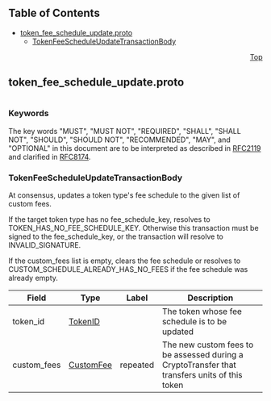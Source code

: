 ## Table of Contents

- [token_fee_schedule_update.proto](#token_fee_schedule_update-proto)
    - [TokenFeeScheduleUpdateTransactionBody](#proto-TokenFeeScheduleUpdateTransactionBody)
  



<a name="token_fee_schedule_update-proto"></a>
<p align="right"><a href="#top">Top</a></p>

## token_fee_schedule_update.proto
#

### Keywords
The key words "MUST", "MUST NOT", "REQUIRED", "SHALL", "SHALL NOT",
"SHOULD", "SHOULD NOT", "RECOMMENDED", "MAY", and "OPTIONAL" in this
document are to be interpreted as described in
[RFC2119](https://www.ietf.org/rfc/rfc2119) and clarified in
[RFC8174](https://www.ietf.org/rfc/rfc8174).


<a name="proto-TokenFeeScheduleUpdateTransactionBody"></a>

### TokenFeeScheduleUpdateTransactionBody
At consensus, updates a token type's fee schedule to the given list of custom fees.

If the target token type has no fee_schedule_key, resolves to TOKEN_HAS_NO_FEE_SCHEDULE_KEY.
Otherwise this transaction must be signed to the fee_schedule_key, or the transaction will
resolve to INVALID_SIGNATURE.

If the custom_fees list is empty, clears the fee schedule or resolves to
CUSTOM_SCHEDULE_ALREADY_HAS_NO_FEES if the fee schedule was already empty.


| Field | Type | Label | Description |
| ----- | ---- | ----- | ----------- |
| token_id | [TokenID](#proto-TokenID) |  | The token whose fee schedule is to be updated |
| custom_fees | [CustomFee](#proto-CustomFee) | repeated | The new custom fees to be assessed during a CryptoTransfer that transfers units of this token |





 <!-- end messages -->

 <!-- end enums -->

 <!-- end HasExtensions -->

 <!-- end services -->


